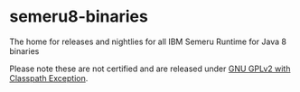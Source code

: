 # semeru8-binaries
The home for releases and nightlies for all IBM Semeru Runtime for Java 8 binaries

Please note these are not certified and are released under [GNU GPLv2 with Classpath Exception](https://openjdk.java.net/legal/gplv2+ce.html).
